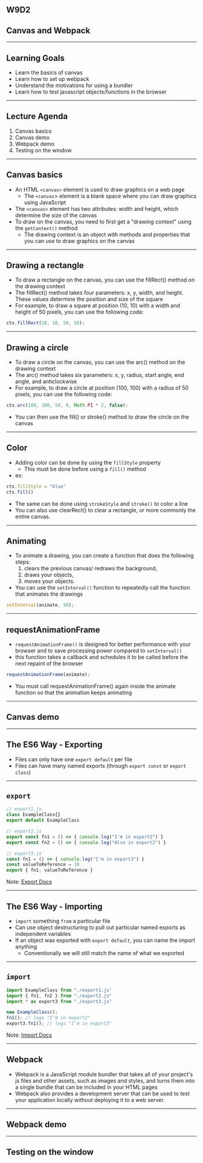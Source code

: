 ## W9D2

## Canvas and Webpack

---

## Learning Goals
* Learn the basics of canvas
* Learn how to set up webpack 
* Understand the motivations for using a bundler 
* Learn how to test javascript objects/functions in the browser 

---

## Lecture Agenda
1. Canvas basics
2. Canvas demo
3. Webpack demo
4. Testing on the window 

---

## Canvas basics

* An HTML `<canvas>` element is used to draw graphics on a web page
	* The `<canvas`> element is a blank space where you can draw graphics using JavaScript
* The `<canvas>` element has two attributes: width and height, which determine the size of the canvas
* To draw on the canvas, you need to first get a "drawing context" using the `getContext()` method
	* The drawing context is an object with methods and properties that you can use to draw graphics on the canvas

---
  
## Drawing a rectangle

* To draw a rectangle on the canvas, you can use the fillRect() method on the drawing context
* The fillRect() method takes four parameters: x, y, width, and height. These values determine the position and size of the square
* For example, to draw a square at position (10, 10) with a width and height of 50 pixels, you can use the following code:

```js
ctx.fillRect(10, 10, 50, 50);
```
  
---

## Drawing a circle

* To draw a circle on the canvas, you can use the arc() method on the drawing context
* The arc() method takes six parameters: x, y, radius, start angle, end angle, and anticlockwise
* For example, to draw a circle at position (100, 100) with a radius of 50 pixels, you can use the following code:

```js
ctx.arc(100, 100, 50, 0, Math.PI * 2, false);
```

* You can then use the fill() or stroke() method to draw the circle on the canvas

---

## Color

* Adding color can be done by using the `fillStyle` property
	* This must be done before using a `fill()` method
* ex:
```js
ctx.fillStyle = "blue"
ctx.fill()
```
* The same can be done using `strokeStyle` and `stroke()` to color a line
* You can also use clearRect() to clear a rectangle, or more commonly the entire canvas.

---

## Animating

* To animate a drawing, you can create a function that does the following steps:
	1. clears the previous canvas/ redraws the background,
  2. draws your objects,
  3. moves your objects.
* You can use the `setInterval()` function to repeatedly call the function that animates the drawings

```js
setInterval(animate, 50);
```

---

## 	requestAnimationFrame

* `requestAnimationFrame()` is designed for better performance with your browser and to save processing power compared to `setInterval()`
* this function takes a callback and schedules it to be called before the next repaint of the browser

```js
requestAnimationFrame(animate);
```

* You must call requestAnimationFrame() again inside the animate function so that the animation keeps animating

---

## Canvas demo 

---

## The ES6 Way - Exporting

- Files can only have one `export default` per file
- Files can have many named exports (through `export const` or `export class`)

---

## `export`

```js
// export1.js
class ExampleClass{}
export default ExampleClass
```
```js
// export2.js
export const fn1 = () => { console.log("I'm in export2") }
export const fn2 = () => { console.log("Also in export2") }
```
```js
// export3.js
const fn1 = () => { console.log("I'm in export3") }
const valueToReference = 10
export { fn1, valueToReference }
```

Note: [Export Docs](https://developer.mozilla.org/en-US/docs/web/javascript/reference/statements/export)

---

## The ES6 Way - Importing

- `import` something `from` a particular file
- Can use object destructuring to pull out particular named exports as independent variables
- If an object was exported with `export default`, you can name the import anything
  - Conventionally we will still match the name of what we exported

---

## `import`

```js
import ExampleClass from "./export1.js"
import { fn1, fn2 } from "./export2.js"
import * as export3 from "./export3.js"

new ExampleClass();
fn1(); // logs "I'm in export2"
export3.fn1(); // logs "I'm in export3"
```

Note: [Import Docs](https://developer.mozilla.org/en-US/docs/Web/JavaScript/Reference/Statements/import)

---

## Webpack

* Webpack is a JavaScript module bundler that takes all of your project's js files and other assets, such as images and styles, and turns them into a single bundle that can be included in your HTML pages
* Webpack also provides a development server that can be used to test your application locally without deploying it to a web server.

---

## Webpack demo

---

## Testing on the window 